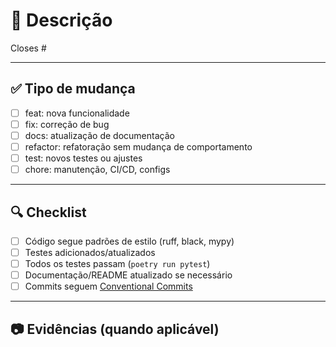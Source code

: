 # 📌 Descrição

<!-- Explique brevemente a motivação da mudança e o que foi implementado -->

Closes #

---

## ✅ Tipo de mudança
- [ ] feat: nova funcionalidade
- [ ] fix: correção de bug
- [ ] docs: atualização de documentação
- [ ] refactor: refatoração sem mudança de comportamento
- [ ] test: novos testes ou ajustes
- [ ] chore: manutenção, CI/CD, configs

---

## 🔍 Checklist
- [ ] Código segue padrões de estilo (ruff, black, mypy)
- [ ] Testes adicionados/atualizados
- [ ] Todos os testes passam (`poetry run pytest`)
- [ ] Documentação/README atualizado se necessário
- [ ] Commits seguem [Conventional Commits](https://www.conventionalcommits.org/)

---

## 📷 Evidências (quando aplicável)
<!-- Prints de tela, logs, outputs, etc. -->
